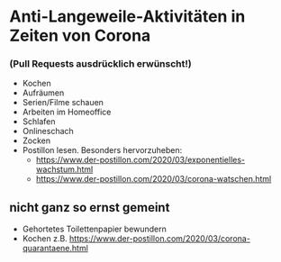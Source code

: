 # Anti-Langeweile-Aktivitäten in Zeiten von Corona 
### (Pull Requests ausdrücklich erwünscht!)

- Kochen
- Aufräumen
- Serien/Filme schauen
- Arbeiten im Homeoffice
- Schlafen
- Onlineschach
- Zocken
- Postillon lesen. Besonders hervorzuheben:
    - https://www.der-postillon.com/2020/03/exponentielles-wachstum.html
    - https://www.der-postillon.com/2020/03/corona-watschen.html

## nicht ganz so ernst gemeint
- Gehortetes Toilettenpapier bewundern
- Kochen z.B. https://www.der-postillon.com/2020/03/corona-quarantaene.html
